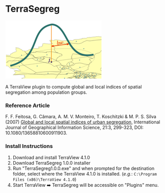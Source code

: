 # TerraSegreg

![](images/TerraSegreg.png)

A TerraView plugin to compute global and local indices of spatial segregation among population groups.

### Reference Article
F. F. Feitosa, G. Câmara, A. M. V. Monteiro, T. Koschitzki & M. P. S. Silva (2007) [Global and local spatial indices of urban segregation](https://www.tandfonline.com/doi/abs/10.1080/13658810600911903), International Journal of Geographical Information Science, 21:3, 299-323, DOI: 10.1080/13658810600911903.

### Install Instructions

1) Download and install TerraView 4.1.0
2) Download TerraSegreg 1.0.0 installer
3) Run "TerraSegreg1.0.0.exe" and when prompted for the destination folder, select where the TerraView 4.1.0 is installed. (*e.g.*: `C:\Program Files (x86)\TerraView 4.1.0`)
4) Start TerraView :arrow_right: TerraSegreg will be accessible on "Plugins" menu.
